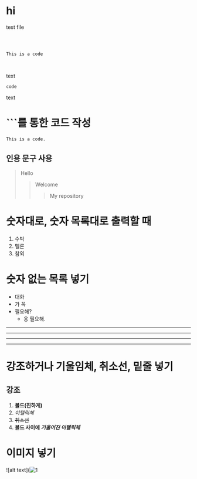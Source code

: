 # hi

test file

<pre>

<code>

This is a code

</code>
</pre>

text

    code
    
text

# ```를 통한 코드 작성
```This is a code.```

## 인용 문구 사용
>Hello
>>Welcome
>>> My repository

# 숫자대로, 숫자 목록대로 출력할 때

1. 수박
2. 멜론
3. 참외

# 숫자 없는 목록 넣기 

+ 대화
+ 가 꼭
+ 필요해?
    - 응 필요해.



* * *
*********

- - - -
-------------------------

# 강조하거나 기울임체, 취소선, 밑줄 넣기
## 강조
1. __볼드(진하게)__
2. _이텔릭체_
3. ~~취소선~~
4. __볼드 사이에 *기울어진 이텔릭체*__

# 이미지 넣기
![alt text](![1](https://user-images.githubusercontent.com/114466218/192464513-b489d868-199b-4635-928f-7ccfb97da252.png)





















